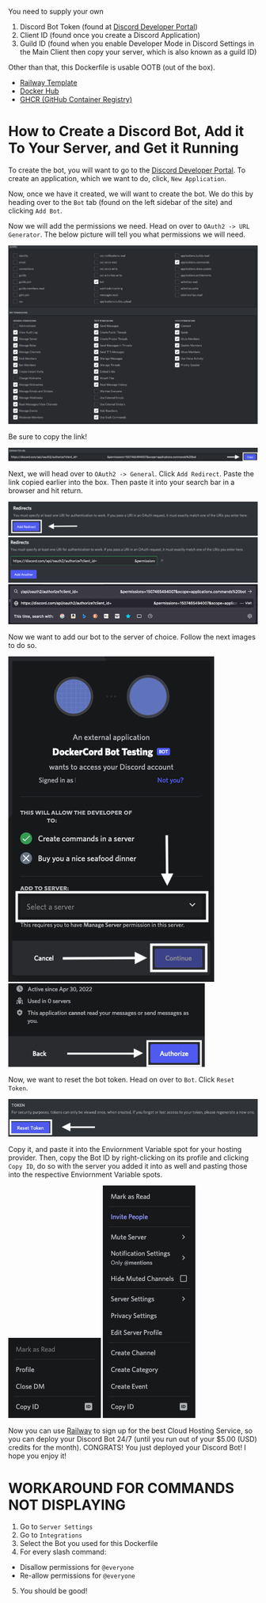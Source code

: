You need to supply your own
1. Discord Bot Token (found at [Discord Developer Portal](https://discord.com/developers/))
2. Client ID (found once you create a Discord Application)
3. Guild ID (found when you enable Developer Mode in Discord Settings in the Main Client
then copy your server, which is also known as a guild ID)

Other than that, this Dockerfile is usable OOTB (out of the box).

- [Railway Template](https://railway.app/new/template/Vb8UZp?referralCode=BatemaDevelopment)
- [Docker Hub](https://hub.docker.com/r/lukasbatema/dockercord-bot)
- [GHCR (GitHub Container Registry)](https://github.com/users/Lukas-Batema/packages/container/package/dockercord-bot)

# How to Create a Discord Bot, Add it To Your Server, and Get it Running

To create the bot, you will want to go to the [Discord Developer Portal](https://discord.com/developers/). To create an application, which we want to do, click, `New Application`.


Now, once we have it created, we will want to create the bot. We do this by heading over to the `Bot` tab (found on the left sidebar of the site) and clicking `Add Bot`.

Now we will add the permissions we need. Head on over to `OAuth2 -> URL Generator`. The below picture will tell you what permissions we will need.

<img src="tutorial_images/OAuth2Permissions.png" />

Be sure to copy the link!


<img src="tutorial_images/OAuth2GeneratedURLCopyButton.png" />

Next, we will head over to `OAuth2 -> General`. Click `Add Redirect`. Paste the link copied earlier into the box. Then paste it into your search bar in a browser and hit return.

<img src="tutorial_images/AddOAuth2Redirect.png" />

<img src="tutorial_images/PasteOAuth2URL.png" />

<img src="tutorial_images/PasteOAuthURLIntoSearchBar.png" />

Now we want to add our bot to the server of choice. Follow the next images to do so.

<img src="tutorial_images/AddBotToServer.png" />

<img src="tutorial_images/AuthoriseBot.png" />

Now, we want to reset the bot token. Head on over to `Bot`. Click `Reset Token`.

<img src="tutorial_images/ResetToken.png" />

Copy it, and paste it into the Enviornment Variable spot for your hosting provider. Then, copy the Bot ID by right-clicking on its profile and clicking `Copy ID`, do so with the server you added it into as well and pasting those into the respective Enviornment Variable spots.

<img src="tutorial_images/CopyBotID.png" />

<img src="tutorial_images/CopyServerID.png" />

Now you can use [Railway](https://railway.app?referralCode=BatemaDevelopment) to sign up for the best Cloud Hosting Service, so you can deploy your Discord Bot 24/7 (until you run out of your $5.00 (USD) credits for the month). CONGRATS! You just deployed your Discord Bot! I hope you enjoy it!

# WORKAROUND FOR COMMANDS NOT DISPLAYING
1. Go to `Server Settings`
2. Go to `Integrations`
3. Select the Bot you used for this Dockerfile
4. For every slash command:
- Disallow permissions for `@everyone`
- Re-allow permissions for `@everyone`
5. You should be good!
